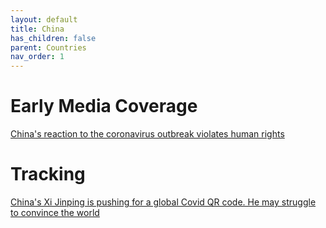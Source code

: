 ```yaml
---
layout: default
title: China
has_children: false
parent: Countries
nav_order: 1
---
```



# Early Media Coverage

[China's reaction to the coronavirus outbreak violates human rights](https://archive.vn/SJGF9)

# Tracking

[China's Xi Jinping is pushing for a global Covid QR code. He may struggle to convince the world](https://archive.vn/3Ucop)